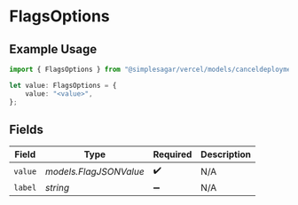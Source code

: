 # FlagsOptions

## Example Usage

```typescript
import { FlagsOptions } from "@simplesagar/vercel/models/canceldeploymentop.js";

let value: FlagsOptions = {
    value: "<value>",
};
```

## Fields

| Field                  | Type                   | Required               | Description            |
| ---------------------- | ---------------------- | ---------------------- | ---------------------- |
| `value`                | *models.FlagJSONValue* | :heavy_check_mark:     | N/A                    |
| `label`                | *string*               | :heavy_minus_sign:     | N/A                    |